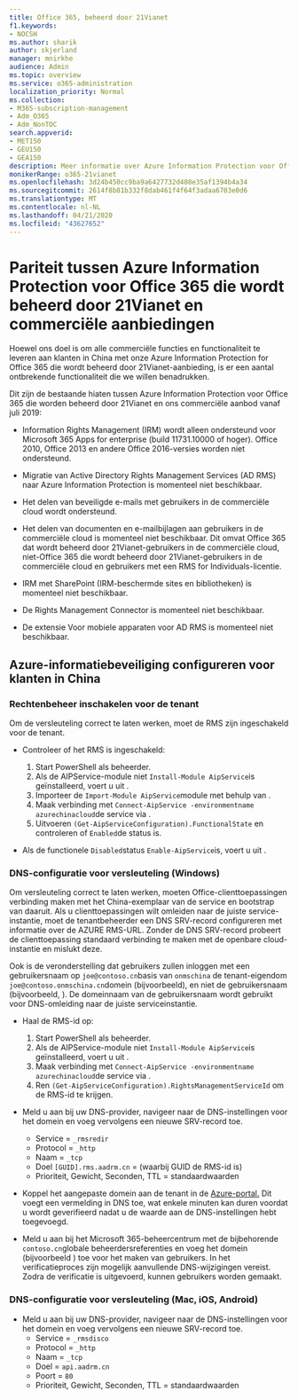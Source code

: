 ```yaml
---
title: Office 365, beheerd door 21Vianet
f1.keywords:
- NOCSH
ms.author: sharik
author: skjerland
manager: mnirkhe
audience: Admin
ms.topic: overview
ms.service: o365-administration
localization_priority: Normal
ms.collection:
- M365-subscription-management
- Adm_O365
- Adm_NonTOC
search.appverid:
- MET150
- GEU150
- GEA150
description: Meer informatie over Azure Information Protection voor Office 365 wordt beheerd door 21Vianet en hoe u deze configureert voor klanten in China.
monikerRange: o365-21vianet
ms.openlocfilehash: 3d24b450cc9ba9a6427732d408e35af1394b4a34
ms.sourcegitcommit: 2614f8b81b332f8dab461f4f64f3adaa6703e0d6
ms.translationtype: MT
ms.contentlocale: nl-NL
ms.lasthandoff: 04/21/2020
ms.locfileid: "43627652"
---
```

# <a name="parity-between-azure-information-protection-for-office-365-operated-by-21vianet-and-commercial-offerings"></a>Pariteit tussen Azure Information Protection voor Office 365 die wordt beheerd door 21Vianet en commerciële aanbiedingen

Hoewel ons doel is om alle commerciële functies en functionaliteit te leveren aan klanten in China met onze Azure Information Protection for Office 365 die wordt beheerd door 21Vianet-aanbieding, is er een aantal ontbrekende functionaliteit die we willen benadrukken.

Dit zijn de bestaande hiaten tussen Azure Information Protection voor Office 365 die worden beheerd door 21Vianet en ons commerciële aanbod vanaf juli 2019:

- Information Rights Management (IRM) wordt alleen ondersteund voor Microsoft 365 Apps for enterprise (build 11731.10000 of hoger). Office 2010, Office 2013 en andere Office 2016-versies worden niet ondersteund.

- Migratie van Active Directory Rights Management Services (AD RMS) naar Azure Information Protection is momenteel niet beschikbaar.
  
- Het delen van beveiligde e-mails met gebruikers in de commerciële cloud wordt ondersteund.
  
- Het delen van documenten en e-mailbijlagen aan gebruikers in de commerciële cloud is momenteel niet beschikbaar. Dit omvat Office 365 dat wordt beheerd door 21Vianet-gebruikers in de commerciële cloud, niet-Office 365 die wordt beheerd door 21Vianet-gebruikers in de commerciële cloud en gebruikers met een RMS for Individuals-licentie.
  
- IRM met SharePoint (IRM-beschermde sites en bibliotheken) is momenteel niet beschikbaar.
  
- De Rights Management Connector is momenteel niet beschikbaar.
  
- De extensie Voor mobiele apparaten voor AD RMS is momenteel niet beschikbaar.

## <a name="configuring-azure-information-protection-for-customers-in-china"></a>Azure-informatiebeveiliging configureren voor klanten in China

### <a name="enable-rights-management-for-the-tenant"></a>Rechtenbeheer inschakelen voor de tenant

Om de versleuteling correct te laten werken, moet de RMS zijn ingeschakeld voor de tenant.

- Controleer of het RMS is ingeschakeld:
  1. Start PowerShell als beheerder.
  2. Als de AIPService-module niet `Install-Module AipService`is geïnstalleerd, voert u uit .
  3. Importeer de `Import-Module AipService`module met behulp van .
  4. Maak verbinding met `Connect-AipService -environmentname azurechinacloud`de service via .
  5. Uitvoeren `(Get-AipServiceConfiguration).FunctionalState` en controleren of `Enabled`de status is.

- Als de functionele `Disabled`status `Enable-AipService`is, voert u uit .

### <a name="dns-configuration-for-encryption-windows"></a>DNS-configuratie voor versleuteling (Windows)

Om versleuteling correct te laten werken, moeten Office-clienttoepassingen verbinding maken met het China-exemplaar van de service en bootstrap van daaruit. Als u clienttoepassingen wilt omleiden naar de juiste service-instantie, moet de tenantbeheerder een DNS SRV-record configureren met informatie over de AZURE RMS-URL. Zonder de DNS SRV-record probeert de clienttoepassing standaard verbinding te maken met de openbare cloud-instantie en mislukt deze.

Ook is de veronderstelling dat gebruikers zullen inloggen met een gebruikersnaam op `joe@contoso.cn`basis van `onmschina` de tenant-eigendom `joe@contoso.onmschina.cn`domein (bijvoorbeeld), en niet de gebruikersnaam (bijvoorbeeld, ). De domeinnaam van de gebruikersnaam wordt gebruikt voor DNS-omleiding naar de juiste serviceinstantie.

- Haal de RMS-id op:
  1. Start PowerShell als beheerder.
  2. Als de AIPService-module niet `Install-Module AipService`is geïnstalleerd, voert u uit .
  3. Maak verbinding met `Connect-AipService -environmentname azurechinacloud`de service via .
  4. Ren `(Get-AipServiceConfiguration).RightsManagementServiceId` om de RMS-id te krijgen.

- Meld u aan bij uw DNS-provider, navigeer naar de DNS-instellingen voor het domein en voeg vervolgens een nieuwe SRV-record toe.
  - Service = `_rmsredir`
  - Protocol = `_http`
  - Naam = `_tcp`
  - Doel `[GUID].rms.aadrm.cn` = (waarbij GUID de RMS-id is)
  - Prioriteit, Gewicht, Seconden, TTL = standaardwaarden

- Koppel het aangepaste domein aan de tenant in de [Azure-portal.](https://portal.azure.cn/#blade/Microsoft_AAD_IAM/ActiveDirectoryMenuBlade/Domains) Dit voegt een vermelding in DNS toe, wat enkele minuten kan duren voordat u wordt geverifieerd nadat u de waarde aan de DNS-instellingen hebt toegevoegd.

- Meld u aan bij het Microsoft 365-beheercentrum met de bijbehorende `contoso.cn`globale beheerdersreferenties en voeg het domein (bijvoorbeeld ) toe voor het maken van gebruikers. In het verificatieproces zijn mogelijk aanvullende DNS-wijzigingen vereist. Zodra de verificatie is uitgevoerd, kunnen gebruikers worden gemaakt.

### <a name="dns-configuration-for-encryption-mac-ios-android"></a>DNS-configuratie voor versleuteling (Mac, iOS, Android)

- Meld u aan bij uw DNS-provider, navigeer naar de DNS-instellingen voor het domein en voeg vervolgens een nieuwe SRV-record toe.
  - Service = `_rmsdisco`
  - Protocol = `_http`
  - Naam = `_tcp`
  - Doel = `api.aadrm.cn`
  - Poort = `80`
  - Prioriteit, Gewicht, Seconden, TTL = standaardwaarden
